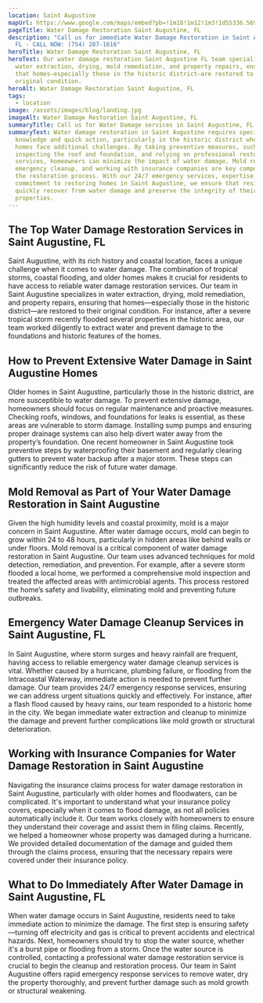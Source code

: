 ```yaml
---
location: Saint Augustine
mapUrl: https://www.google.com/maps/embed?pb=!1m18!1m12!1m3!1d55336.569419634914!2d-81.34669698488601!3d29.90647952131302!2m3!1f0!2f0!3f0!3m2!1i1024!2i768!4f13.1!3m3!1m2!1s0x88e6825775df7f4f%3A0xc2a183178b276027!2sSt.%20Augustine%2C%20FL%2C%20USA!5e0!3m2!1sen!2sca!4v1734276579641!5m2!1sen!2sca
pageTitle: Water Damage Restoration Saint Augustine, FL
description: "Call us for immediate Water Damage Restoration in Saint Augustine,
  FL - CALL NOW: (754) 287-1616"
heroTitle: Water Damage Restoration Saint Augustine, FL
heroText: Our water damage restoration Saint Augustine FL team specializes in
  water extraction, drying, mold remediation, and property repairs, ensuring
  that homes—especially those in the historic district—are restored to their
  original condition.
heroAlt: Water Damage Restoration Saint Augustine, FL
tags:
  - location
image: /assets/images/blog/landing.jpg
imageAlt: Water Damage Restoration Saint Augustine, FL
summaryTitle: Call us for Water Damage services in Saint Augustine, FL
summaryText: Water damage restoration in Saint Augustine requires specialized
  knowledge and quick action, particularly in the historic district where older
  homes face additional challenges. By taking preventive measures, such as
  inspecting the roof and foundation, and relying on professional restoration
  services, homeowners can minimize the impact of water damage. Mold removal,
  emergency cleanup, and working with insurance companies are key components of
  the restoration process. With our 24/7 emergency services, expertise, and
  commitment to restoring homes in Saint Augustine, we ensure that residents can
  quickly recover from water damage and preserve the integrity of their
  properties.
---
```

## The Top Water Damage Restoration Services in Saint Augustine, FL

Saint Augustine, with its rich history and coastal location, faces a unique challenge when it comes to water damage. The combination of tropical storms, coastal flooding, and older homes makes it crucial for residents to have access to reliable water damage restoration services. Our team in Saint Augustine specializes in water extraction, drying, mold remediation, and property repairs, ensuring that homes—especially those in the historic district—are restored to their original condition. For instance, after a severe tropical storm recently flooded several properties in the historic area, our team worked diligently to extract water and prevent damage to the foundations and historic features of the homes.

## How to Prevent Extensive Water Damage in Saint Augustine Homes

Older homes in Saint Augustine, particularly those in the historic district, are more susceptible to water damage. To prevent extensive damage, homeowners should focus on regular maintenance and proactive measures. Checking roofs, windows, and foundations for leaks is essential, as these areas are vulnerable to storm damage. Installing sump pumps and ensuring proper drainage systems can also help divert water away from the property’s foundation. One recent homeowner in Saint Augustine took preventive steps by waterproofing their basement and regularly clearing gutters to prevent water backup after a major storm. These steps can significantly reduce the risk of future water damage.

## Mold Removal as Part of Your Water Damage Restoration in Saint Augustine

Given the high humidity levels and coastal proximity, mold is a major concern in Saint Augustine. After water damage occurs, mold can begin to grow within 24 to 48 hours, particularly in hidden areas like behind walls or under floors. Mold removal is a critical component of water damage restoration in Saint Augustine. Our team uses advanced techniques for mold detection, remediation, and prevention. For example, after a severe storm flooded a local home, we performed a comprehensive mold inspection and treated the affected areas with antimicrobial agents. This process restored the home’s safety and livability, eliminating mold and preventing future outbreaks.

## Emergency Water Damage Cleanup Services in Saint Augustine, FL

In Saint Augustine, where storm surges and heavy rainfall are frequent, having access to reliable emergency water damage cleanup services is vital. Whether caused by a hurricane, plumbing failure, or flooding from the Intracoastal Waterway, immediate action is needed to prevent further damage. Our team provides 24/7 emergency response services, ensuring we can address urgent situations quickly and effectively. For instance, after a flash flood caused by heavy rains, our team responded to a historic home in the city. We began immediate water extraction and cleanup to minimize the damage and prevent further complications like mold growth or structural deterioration.

## Working with Insurance Companies for Water Damage Restoration in Saint Augustine

Navigating the insurance claims process for water damage restoration in Saint Augustine, particularly with older homes and floodwaters, can be complicated. It's important to understand what your insurance policy covers, especially when it comes to flood damage, as not all policies automatically include it. Our team works closely with homeowners to ensure they understand their coverage and assist them in filing claims. Recently, we helped a homeowner whose property was damaged during a hurricane. We provided detailed documentation of the damage and guided them through the claims process, ensuring that the necessary repairs were covered under their insurance policy.

## What to Do Immediately After Water Damage in Saint Augustine, FL

When water damage occurs in Saint Augustine, residents need to take immediate action to minimize the damage. The first step is ensuring safety—turning off electricity and gas is critical to prevent accidents and electrical hazards. Next, homeowners should try to stop the water source, whether it's a burst pipe or flooding from a storm. Once the water source is controlled, contacting a professional water damage restoration service is crucial to begin the cleanup and restoration process. Our team in Saint Augustine offers rapid emergency response services to remove water, dry the property thoroughly, and prevent further damage such as mold growth or structural weakening.
